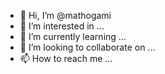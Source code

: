 - 👋 Hi, I’m @mathogami
- 👀 I’m interested in ...
- 🌱 I’m currently learning ...
- 💞️ I’m looking to collaborate on ...
- 📫 How to reach me ...

<!---
mathogami/mathogami is a ✨ special ✨ repository because its `README.md` (this file) appears on your GitHub profile.
You can click the Preview link to take a look at your changes.
--->
